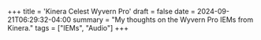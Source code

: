 +++
title = 'Kinera Celest Wyvern Pro'
draft = false
date = 2024-09-21T06:29:32-04:00
summary = "My thoughts on the Wyvern Pro IEMs from Kinera."
tags = ["IEMs", "Audio"]
+++